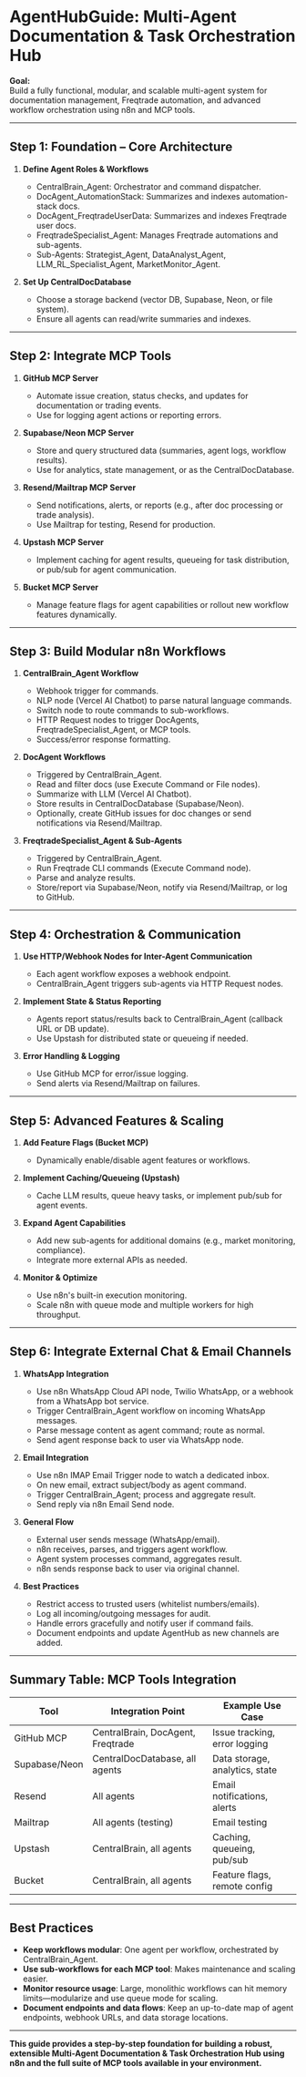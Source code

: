 # AgentHubGuide: Multi-Agent Documentation & Task Orchestration Hub

**Goal:**  
Build a fully functional, modular, and scalable multi-agent system for documentation management, Freqtrade automation, and advanced workflow orchestration using n8n and MCP tools.

---

## Step 1: Foundation – Core Architecture

1. **Define Agent Roles & Workflows**
   - CentralBrain_Agent: Orchestrator and command dispatcher.
   - DocAgent_AutomationStack: Summarizes and indexes automation-stack docs.
   - DocAgent_FreqtradeUserData: Summarizes and indexes Freqtrade user docs.
   - FreqtradeSpecialist_Agent: Manages Freqtrade automations and sub-agents.
   - Sub-Agents: Strategist_Agent, DataAnalyst_Agent, LLM_RL_Specialist_Agent, MarketMonitor_Agent.

2. **Set Up CentralDocDatabase**
   - Choose a storage backend (vector DB, Supabase, Neon, or file system).
   - Ensure all agents can read/write summaries and indexes.

---

## Step 2: Integrate MCP Tools

1. **GitHub MCP Server**
   - Automate issue creation, status checks, and updates for documentation or trading events.
   - Use for logging agent actions or reporting errors.

2. **Supabase/Neon MCP Server**
   - Store and query structured data (summaries, agent logs, workflow results).
   - Use for analytics, state management, or as the CentralDocDatabase.

3. **Resend/Mailtrap MCP Server**
   - Send notifications, alerts, or reports (e.g., after doc processing or trade analysis).
   - Use Mailtrap for testing, Resend for production.

4. **Upstash MCP Server**
   - Implement caching for agent results, queueing for task distribution, or pub/sub for agent communication.

5. **Bucket MCP Server**
   - Manage feature flags for agent capabilities or rollout new workflow features dynamically.

---

## Step 3: Build Modular n8n Workflows

1. **CentralBrain_Agent Workflow**
   - Webhook trigger for commands.
   - NLP node (Vercel AI Chatbot) to parse natural language commands.
   - Switch node to route commands to sub-workflows.
   - HTTP Request nodes to trigger DocAgents, FreqtradeSpecialist_Agent, or MCP tools.
   - Success/error response formatting.

2. **DocAgent Workflows**
   - Triggered by CentralBrain_Agent.
   - Read and filter docs (use Execute Command or File nodes).
   - Summarize with LLM (Vercel AI Chatbot).
   - Store results in CentralDocDatabase (Supabase/Neon).
   - Optionally, create GitHub issues for doc changes or send notifications via Resend/Mailtrap.

3. **FreqtradeSpecialist_Agent & Sub-Agents**
   - Triggered by CentralBrain_Agent.
   - Run Freqtrade CLI commands (Execute Command node).
   - Parse and analyze results.
   - Store/report via Supabase/Neon, notify via Resend/Mailtrap, or log to GitHub.

---

## Step 4: Orchestration & Communication

1. **Use HTTP/Webhook Nodes for Inter-Agent Communication**
   - Each agent workflow exposes a webhook endpoint.
   - CentralBrain_Agent triggers sub-agents via HTTP Request nodes.

2. **Implement State & Status Reporting**
   - Agents report status/results back to CentralBrain_Agent (callback URL or DB update).
   - Use Upstash for distributed state or queueing if needed.

3. **Error Handling & Logging**
   - Use GitHub MCP for error/issue logging.
   - Send alerts via Resend/Mailtrap on failures.

---

## Step 5: Advanced Features & Scaling

1. **Add Feature Flags (Bucket MCP)**
   - Dynamically enable/disable agent features or workflows.

2. **Implement Caching/Queueing (Upstash)**
   - Cache LLM results, queue heavy tasks, or implement pub/sub for agent events.

3. **Expand Agent Capabilities**
   - Add new sub-agents for additional domains (e.g., market monitoring, compliance).
   - Integrate more external APIs as needed.

4. **Monitor & Optimize**
   - Use n8n's built-in execution monitoring.
   - Scale n8n with queue mode and multiple workers for high throughput.

---

## Step 6: Integrate External Chat & Email Channels

1. **WhatsApp Integration**
   - Use n8n WhatsApp Cloud API node, Twilio WhatsApp, or a webhook from a WhatsApp bot service.
   - Trigger CentralBrain_Agent workflow on incoming WhatsApp messages.
   - Parse message content as agent command; route as normal.
   - Send agent response back to user via WhatsApp node.

2. **Email Integration**
   - Use n8n IMAP Email Trigger node to watch a dedicated inbox.
   - On new email, extract subject/body as agent command.
   - Trigger CentralBrain_Agent; process and aggregate result.
   - Send reply via n8n Email Send node.

3. **General Flow**
   - External user sends message (WhatsApp/email).
   - n8n receives, parses, and triggers agent workflow.
   - Agent system processes command, aggregates result.
   - n8n sends response back to user via original channel.

4. **Best Practices**
   - Restrict access to trusted users (whitelist numbers/emails).
   - Log all incoming/outgoing messages for audit.
   - Handle errors gracefully and notify user if command fails.
   - Document endpoints and update AgentHub as new channels are added.

---

## Summary Table: MCP Tools Integration

| Tool         | Integration Point                | Example Use Case                        |
|--------------|----------------------------------|-----------------------------------------|
| GitHub MCP   | CentralBrain, DocAgent, Freqtrade| Issue tracking, error logging           |
| Supabase/Neon| CentralDocDatabase, all agents   | Data storage, analytics, state          |
| Resend       | All agents                       | Email notifications, alerts             |
| Mailtrap     | All agents (testing)             | Email testing                           |
| Upstash      | CentralBrain, all agents         | Caching, queueing, pub/sub              |
| Bucket       | CentralBrain, all agents         | Feature flags, remote config            |

---

## Best Practices

- **Keep workflows modular**: One agent per workflow, orchestrated by CentralBrain_Agent.
- **Use sub-workflows for each MCP tool**: Makes maintenance and scaling easier.
- **Monitor resource usage**: Large, monolithic workflows can hit memory limits—modularize and use queue mode for scaling.
- **Document endpoints and data flows**: Keep an up-to-date map of agent endpoints, webhook URLs, and data storage locations.

---

**This guide provides a step-by-step foundation for building a robust, extensible Multi-Agent Documentation & Task Orchestration Hub using n8n and the full suite of MCP tools available in your environment.**